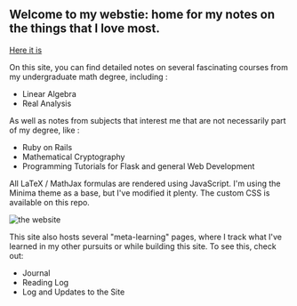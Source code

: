 ## Welcome to my webstie: home for my notes on the things that I love most. 

[Here it is](https://delpinolisette.github.io/)

On this site, you can find detailed notes on several fascinating courses from my undergraduate math degree, including :

- Linear Algebra
- Real Analysis

As well as notes from subjects that interest me that are not necessarily part of my degree, like :

- Ruby on Rails
- Mathematical Cryptography 
- Programming Tutorials for Flask and general Web Development

All LaTeX / MathJax formulas are rendered using JavaScript. 
I'm using the Minima theme as a base, but I've modified it plenty. The custom CSS is available on this repo. 

![the website](/gif/web.gif)

This site also hosts several "meta-learning" pages, where I track what I've learned in my other pursuits or while building this site. To see this, check out:

- Journal
- Reading Log
- Log and Updates to the Site